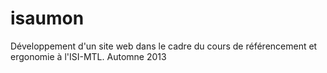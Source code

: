 isaumon
=======

Développement d'un site web dans le cadre du cours de référencement et ergonomie à l'ISI-MTL. Automne 2013


